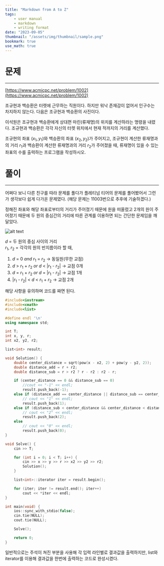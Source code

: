```yaml
---
title: "Markdown from A to Z"
tags:
    - user manual
    - markdown
    - writing format
date: "2023-09-05"
thumbnail: "/assets/img/thumbnail/sample.png"
bookmark: true
use_math: true
---
```


# 문제
---
[https://www.acmicpc.net/problem/1002](https://www.acmicpc.net/problem/1002)

조규현과 백승환은 터렛에 근무하는 직원이다. 하지만 워낙 존재감이 없어서 인구수는 차지하지 않는다. 다음은 조규현과 백승환의 사진이다.

이석원은 조규현과 백승환에게 상대편 마린(류재명)의 위치를 계산하라는 명령을 내렸다. 조규현과 백승환은 각각 자신의 터렛 위치에서 현재 적까지의 거리를 계산했다.

조규현의 좌표 $(x_1, y_1)$와 백승환의 좌표 $(x_2, y_2)$가 주어지고, 조규현이 계산한 류재명과의 거리 $r_1$과 백승환이 계산한 류재명과의 거리 $r_2$가 주어졌을 때, 류재명이 있을 수 있는 좌표의 수를 출력하는 프로그램을 작성하시오.

# 풀이
---
어쩌다 보니 다른 친구를 따라 문제를 풀다가 플레티넘 티어의 문제를 풀어봤어서 그런가 생각보다 쉽게 다가온 문제였다. (해당 문제는 11003번으로 추후에 기술하겠다.)

정해진 좌표와 해당 좌표로부터의 거리가 주어졌기 때문에 원을 떠올렸고 2개의 원이 주어졌기 때문에 두 원의 중심간의 거리에 따른 관계를 이용하면 되는 간단한 문제임을 깨달았다.

![alt text](../../../assets/img/relation_between_two_circles.png)

$d$ = 두 원의 중심 사이의 거리 <br>
$r_1$, $r_2$ = 각각의 원의 반지름이라 할 때,

1) $d$ = 0 $and$ $r_1$ = $r_2$ -> 동일원(무한 교점)
2) $d$ &gt; $r_1$ + $r_2$ $or$ $d$ &lt; |$r_1$ - $r_2$| -> 교점 0개
3) $d$ = $r_1$ + $r_2$ $or$ $d$ = |$r_1$ - $r_2$| -> 교점 1개
4) |$r_1$ - $r_2$| &lt; $d$ &lt; $r_1$ + $r_2$ -> 교점 2개

해당 사항을 유의하며 코드를 짜면 된다.

```c++
#include<iostream>
#include<cmath>
#include<list>

#define endl '\n'
using namespace std;

int T;
int x, y, r;
int x2, y2, r2;

list<int> result;

void Solution() {
	double center_distance = sqrt(pow(x - x2, 2) + pow(y - y2, 2));
	double distance_add = r + r2;
	double distance_sub = r > r2 ? r - r2 : r2 - r;

	if (center_distance == 0 && distance_sub == 0)
        //cout << "-1" << endl;
		result.push_back(-1);
	else if (distance_add == center_distance || distance_sub == center_distance)
        // cout << "1" << endl;
		result.push_back(1);
	else if (distance_sub < center_distance && center_distance < distance_add)
		// cout << "2" << endl;
        result.push_back(2);
	else
        // cout << "0" << endl;
		result.push_back(0);
}

void Solve() {
	cin >> T;

	for (int i = 0; i < T; i++) {
		cin >> x >> y >> r >> x2 >> y2 >> r2;
		Solution();
	}

	list<int>::iterator iter = result.begin();

	for (iter; iter != result.end(); iter++)
		cout << *iter << endl;
}

int main(void) {
	ios::sync_with_stdio(false);
	cin.tie(NULL);
	cout.tie(NULL);

	Solve();

	return 0;
}
```

일반적으로는 주석이 쳐진 부분을 사용해 각 입력 라인별로 결과값을 출력하지만, list와 iterator를 이용해 결과값을 한번에 출력하는 코드로 완성시켰다.
